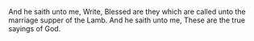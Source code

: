 And he saith unto me, Write, Blessed are they which are called unto the marriage supper of the Lamb. And he saith unto me, These are the true sayings of God.
